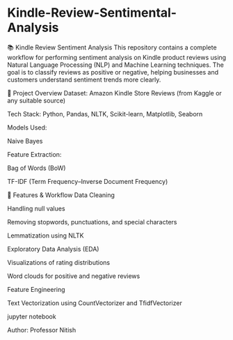 # Kindle-Review-Sentimental-Analysis

📚 Kindle Review Sentiment Analysis
This repository contains a complete workflow for performing sentiment analysis on Kindle product reviews using Natural Language Processing (NLP) and Machine Learning techniques. The goal is to classify reviews as positive or negative, helping businesses and customers understand sentiment trends more clearly.

🚀 Project Overview
Dataset: Amazon Kindle Store Reviews (from Kaggle or any suitable source)

Tech Stack: Python, Pandas, NLTK, Scikit-learn, Matplotlib, Seaborn

Models Used:

<tr>Naive Bayes<tr></tr>


Feature Extraction:

Bag of Words (BoW)

TF-IDF (Term Frequency–Inverse Document Frequency)



🧠 Features & Workflow
Data Cleaning

Handling null values

Removing stopwords, punctuations, and special characters

Lemmatization using NLTK

Exploratory Data Analysis (EDA)

Visualizations of rating distributions

Word clouds for positive and negative reviews

Feature Engineering

Text Vectorization using CountVectorizer and TfidfVectorizer


jupyter notebook


Author: Professor Nitish
